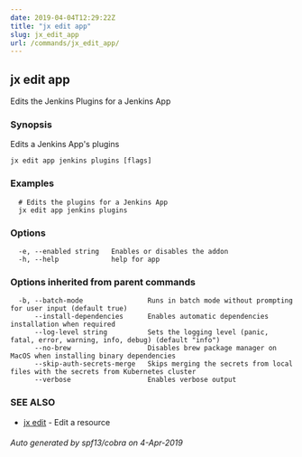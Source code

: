 ```yaml
---
date: 2019-04-04T12:29:22Z
title: "jx edit app"
slug: jx_edit_app
url: /commands/jx_edit_app/
---
```

## jx edit app

Edits the Jenkins Plugins for a Jenkins App

### Synopsis

Edits a Jenkins App's plugins

```
jx edit app jenkins plugins [flags]
```

### Examples

```
  # Edits the plugins for a Jenkins App
  jx edit app jenkins plugins
```

### Options

```
  -e, --enabled string   Enables or disables the addon
  -h, --help             help for app
```

### Options inherited from parent commands

```
  -b, --batch-mode                Runs in batch mode without prompting for user input (default true)
      --install-dependencies      Enables automatic dependencies installation when required
      --log-level string          Sets the logging level (panic, fatal, error, warning, info, debug) (default "info")
      --no-brew                   Disables brew package manager on MacOS when installing binary dependencies
      --skip-auth-secrets-merge   Skips merging the secrets from local files with the secrets from Kubernetes cluster
      --verbose                   Enables verbose output
```

### SEE ALSO

* [jx edit](/commands/jx_edit/)	 - Edit a resource

###### Auto generated by spf13/cobra on 4-Apr-2019
